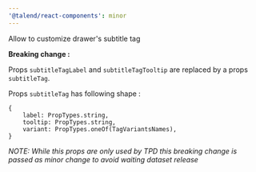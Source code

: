 ```yaml
---
'@talend/react-components': minor
---
```


Allow to customize drawer's subtitle tag

**Breaking change :**

Props `subtitleTagLabel` and `subtitleTagTooltip` are replaced by a props `subtitleTag`.

Props `subtitleTag` has following shape :
```
{
    label: PropTypes.string,
    tooltip: PropTypes.string,
    variant: PropTypes.oneOf(TagVariantsNames),
}
```

_NOTE: While this props are only used by TPD this breaking change is passed as minor change to avoid waiting dataset release_
